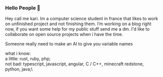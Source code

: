 <!--
**ElKaribooSama/ElKariboosama** is a ✨ _special_ ✨ repository because its `README.md` (this file) appears on your GitHub profile.

Here are some ideas to get you started:

- 🔭 I’m currently working on ...
- 🌱 I’m currently learning ...
- 👯 I’m looking to collaborate on ...
- 🤔 I’m looking for help with ...
- 💬 Ask me about ...
- 📫 How to reach me: ...
- 😄 Pronouns: ...
- ⚡ Fun fact: ...
-->

### Hello People 🔭

Hey call me kari.
Im a computer science student in france that likes to work on unfinished project and not finishing them.
I’m working on a blog right now, if you want some help for my public stuff send me a dm.
I'd like to collaborate on open source projects when i have the time.

Someone really need to make an AI to give you variable names

what i know:\
  a little:
    rust,
    ruby,
    php;\
  not bad:
    typescript,
    javascript,
    angular,
    C / C++,
    minecraft redstone,
    python,
    java;\

